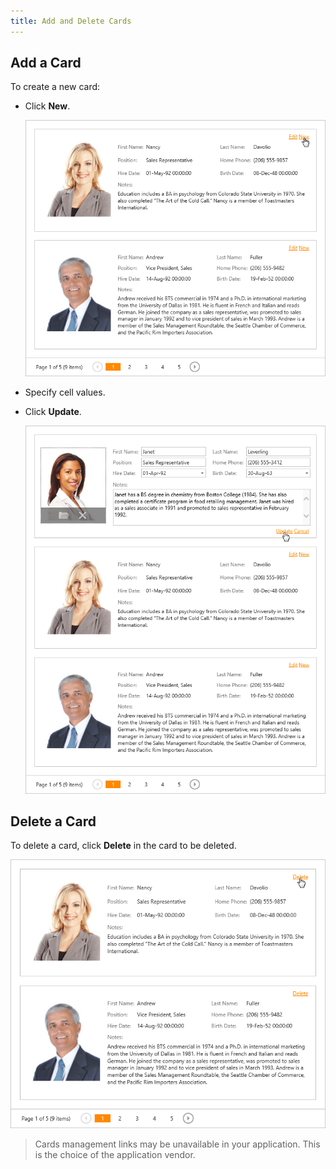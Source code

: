 ```yaml
---
title: Add and Delete Cards
---
```

## Add a Card
To create a new card:
* Click **New**.
	
	![EUD_CardView_NewCard](../../../images/Img120609.png)
* Specify cell values.
* Click **Update**.
	
	![EUD_CardView_Update](../../../images/Img121507.png)

## Delete a Card
To delete a card, click **Delete** in the card to be deleted.

![EUD_CardView_Delete](../../../images/Img121509.png)

> Cards management links may be unavailable in your application. This is the choice of the application vendor.